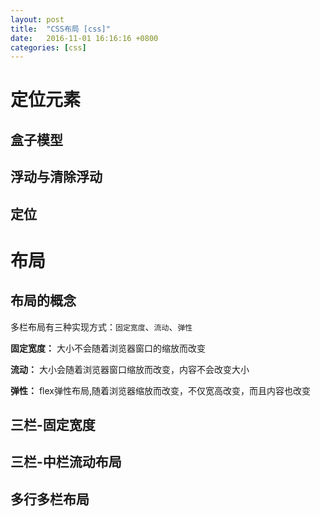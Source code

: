 ```yaml
---
layout: post
title:  "CSS布局 [css]"
date:   2016-11-01 16:16:16 +0800
categories: [css]
---
```


# 定位元素

## 盒子模型

## 浮动与清除浮动

## 定位

# 布局

## 布局的概念

多栏布局有三种实现方式：`固定宽度`、`流动`、`弹性`

**固定宽度：** 大小不会随着浏览器窗口的缩放而改变

**流动：** 大小会随着浏览器窗口缩放而改变，内容不会改变大小

**弹性：** flex弹性布局,随着浏览器缩放而改变，不仅宽高改变，而且内容也改变



## 三栏-固定宽度

## 三栏-中栏流动布局

## 多行多栏布局